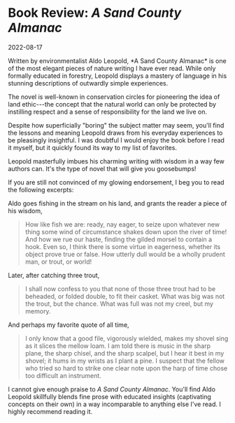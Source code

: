 # Book Review: *A Sand County Almanac*

<time>2022-08-17</time>

<summary>
Written by environmentalist Aldo Leopold, *A Sand County
Almanac* is one of the most elegant pieces of nature writing
I have ever read. While only formally educated in forestry,
Leopold displays a mastery of language in his stunning
descriptions of outwardly simple experiences.
</summary>

The novel is well-known in conservation circles for
pioneering the idea of land ethic---the concept that the
natural world can only be protected by instilling respect
and a sense of responsibility for the land we live on.

Despite how superficially "boring" the subject matter may
seem, you'll find the lessons and meaning Leopold draws from
his everyday experiences to be pleasingly insightful. I was
doubtful I would enjoy the book before I read it myself, but
it quickly found its way to my list of favorites.

Leopold masterfully imbues his charming writing with wisdom
in a way few authors can. It's the type of novel that will
give you goosebumps!

If you are still not convinced of my glowing endorsement, I
beg you to read the following excerpts:

Aldo goes fishing in the stream on his land, and grants the
reader a piece of his wisdom,

> How like fish we are: ready, nay eager, to seize upon
> whatever new thing some wind of circumstance shakes down
> upon the river of time! And how we rue our haste, finding
> the gilded morsel to contain a hook. Even so, I think
> there is some virtue in eagerness, whether its object
> prove true or false. How utterly dull would be a wholly
> prudent man, or trout, or world!

Later, after catching three trout,

> I shall now confess to you that none of those three trout
> had to be beheaded, or folded double, to fit their casket.
> What was big was not the trout, but the chance. What was
> full was not my creel, but my memory.

And perhaps my favorite quote of all time,

> I only know that a good file, vigorously wielded, makes my
> shovel sing as it slices the mellow loam. I am told there
> is music in the sharp plane, the sharp chisel, and the
> sharp scalpel, but I hear it best in my shovel; it hums in
> my wrists as I plant a pine. I suspect that the fellow who
> tried so hard to strike one clear note upon the harp of
> time chose too difficult an instrument.

I cannot give enough praise to *A Sand County Almanac*.
You'll find Aldo Leopold skillfully blends fine prose with
educated insights (captivating concepts on their own) in a
way incomparable to anything else I've read. I highly
recommend reading it.
